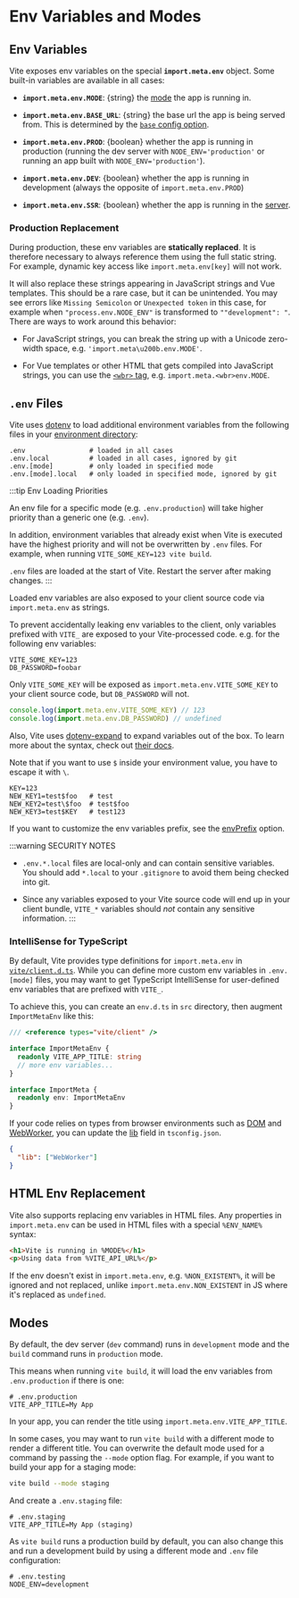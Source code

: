 # Env Variables and Modes

## Env Variables

Vite exposes env variables on the special **`import.meta.env`** object. Some built-in variables are available in all cases:

- **`import.meta.env.MODE`**: {string} the [mode](#modes) the app is running in.

- **`import.meta.env.BASE_URL`**: {string} the base url the app is being served from. This is determined by the [`base` config option](/config/shared-options.md#base).

- **`import.meta.env.PROD`**: {boolean} whether the app is running in production (running the dev server with `NODE_ENV='production'` or running an app built with `NODE_ENV='production'`).

- **`import.meta.env.DEV`**: {boolean} whether the app is running in development (always the opposite of `import.meta.env.PROD`)

- **`import.meta.env.SSR`**: {boolean} whether the app is running in the [server](./ssr.md#conditional-logic).

### Production Replacement

During production, these env variables are **statically replaced**. It is therefore necessary to always reference them using the full static string. For example, dynamic key access like `import.meta.env[key]` will not work.

It will also replace these strings appearing in JavaScript strings and Vue templates. This should be a rare case, but it can be unintended. You may see errors like `Missing Semicolon` or `Unexpected token` in this case, for example when `"process.env.NODE_ENV"` is transformed to `""development": "`. There are ways to work around this behavior:

- For JavaScript strings, you can break the string up with a Unicode zero-width space, e.g. `'import.meta\u200b.env.MODE'`.

- For Vue templates or other HTML that gets compiled into JavaScript strings, you can use the [`<wbr>` tag](https://developer.mozilla.org/en-US/docs/Web/HTML/Element/wbr), e.g. `import.meta.<wbr>env.MODE`.

## `.env` Files

Vite uses [dotenv](https://github.com/motdotla/dotenv) to load additional environment variables from the following files in your [environment directory](/config/shared-options.md#envdir):

```
.env                # loaded in all cases
.env.local          # loaded in all cases, ignored by git
.env.[mode]         # only loaded in specified mode
.env.[mode].local   # only loaded in specified mode, ignored by git
```

:::tip Env Loading Priorities

An env file for a specific mode (e.g. `.env.production`) will take higher priority than a generic one (e.g. `.env`).

In addition, environment variables that already exist when Vite is executed have the highest priority and will not be overwritten by `.env` files. For example, when running `VITE_SOME_KEY=123 vite build`.

`.env` files are loaded at the start of Vite. Restart the server after making changes.
:::

Loaded env variables are also exposed to your client source code via `import.meta.env` as strings.

To prevent accidentally leaking env variables to the client, only variables prefixed with `VITE_` are exposed to your Vite-processed code. e.g. for the following env variables:

```
VITE_SOME_KEY=123
DB_PASSWORD=foobar
```

Only `VITE_SOME_KEY` will be exposed as `import.meta.env.VITE_SOME_KEY` to your client source code, but `DB_PASSWORD` will not.

```js
console.log(import.meta.env.VITE_SOME_KEY) // 123
console.log(import.meta.env.DB_PASSWORD) // undefined
```

Also, Vite uses [dotenv-expand](https://github.com/motdotla/dotenv-expand) to expand variables out of the box. To learn more about the syntax, check out [their docs](https://github.com/motdotla/dotenv-expand#what-rules-does-the-expansion-engine-follow).

Note that if you want to use `$` inside your environment value, you have to escape it with `\`.

```
KEY=123
NEW_KEY1=test$foo   # test
NEW_KEY2=test\$foo  # test$foo
NEW_KEY3=test$KEY   # test123
```

If you want to customize the env variables prefix, see the [envPrefix](/config/shared-options.html#envprefix) option.

:::warning SECURITY NOTES

- `.env.*.local` files are local-only and can contain sensitive variables. You should add `*.local` to your `.gitignore` to avoid them being checked into git.

- Since any variables exposed to your Vite source code will end up in your client bundle, `VITE_*` variables should _not_ contain any sensitive information.
  :::

### IntelliSense for TypeScript

By default, Vite provides type definitions for `import.meta.env` in [`vite/client.d.ts`](https://github.com/vitejs/vite/blob/main/packages/vite/client.d.ts). While you can define more custom env variables in `.env.[mode]` files, you may want to get TypeScript IntelliSense for user-defined env variables that are prefixed with `VITE_`.

To achieve this, you can create an `env.d.ts` in `src` directory, then augment `ImportMetaEnv` like this:

```typescript
/// <reference types="vite/client" />

interface ImportMetaEnv {
  readonly VITE_APP_TITLE: string
  // more env variables...
}

interface ImportMeta {
  readonly env: ImportMetaEnv
}
```

If your code relies on types from browser environments such as [DOM](https://github.com/microsoft/TypeScript/blob/main/lib/lib.dom.d.ts) and [WebWorker](https://github.com/microsoft/TypeScript/blob/main/lib/lib.webworker.d.ts), you can update the [lib](https://www.typescriptlang.org/tsconfig#lib) field in `tsconfig.json`.

```json
{
  "lib": ["WebWorker"]
}
```

## HTML Env Replacement

Vite also supports replacing env variables in HTML files. Any properties in `import.meta.env` can be used in HTML files with a special `%ENV_NAME%` syntax:

```html
<h1>Vite is running in %MODE%</h1>
<p>Using data from %VITE_API_URL%</p>
```

If the env doesn't exist in `import.meta.env`, e.g. `%NON_EXISTENT%`, it will be ignored and not replaced, unlike `import.meta.env.NON_EXISTENT` in JS where it's replaced as `undefined`.

## Modes

By default, the dev server (`dev` command) runs in `development` mode and the `build` command runs in `production` mode.

This means when running `vite build`, it will load the env variables from `.env.production` if there is one:

```
# .env.production
VITE_APP_TITLE=My App
```

In your app, you can render the title using `import.meta.env.VITE_APP_TITLE`.

In some cases, you may want to run `vite build` with a different mode to render a different title. You can overwrite the default mode used for a command by passing the `--mode` option flag. For example, if you want to build your app for a staging mode:

```bash
vite build --mode staging
```

And create a `.env.staging` file:

```
# .env.staging
VITE_APP_TITLE=My App (staging)
```

As `vite build` runs a production build by default, you can also change this and run a development build by using a different mode and `.env` file configuration:

```
# .env.testing
NODE_ENV=development
```

